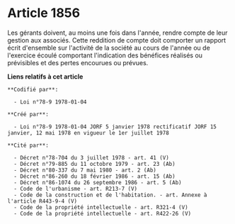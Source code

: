 # Article 1856

Les gérants doivent, au moins une fois dans l'année, rendre compte de leur gestion aux associés. Cette reddition de compte
doit comporter un rapport écrit d'ensemble sur l'activité de la société au cours de l'année ou de l'exercice écoulé
comportant l'indication des bénéfices réalisés ou prévisibles et des pertes encourues ou prévues.

**Liens relatifs à cet article**

	**Codifié par**:

	  - Loi n°78-9 1978-01-04

	**Créé par**:

	  - Loi n°78-9 1978-01-04 JORF 5 janvier 1978 rectificatif JORF 15 janvier, 12 mai 1978 en vigueur le 1er juillet 1978

	**Cité par**:

	  - Décret n°78-704 du 3 juillet 1978 - art. 41 (V)
	  - Décret n°79-885 du 11 octobre 1979 - art. 23 (Ab)
	  - Décret n°80-337 du 7 mai 1980 - art. 2 (Ab)
	  - Décret n°86-260 du 18 février 1986 - art. 15 (Ab)
	  - Décret n°86-1074 du 26 septembre 1986 - art. 5 (Ab)
	  - Code de l'urbanisme - art. R213-7 (V)
	  - Code de la construction et de l'habitation. - art. Annexe à l'article R443-9-4 (V)
	  - Code de la propriété intellectuelle - art. R321-4 (V)
	  - Code de la propriété intellectuelle - art. R422-26 (V)
